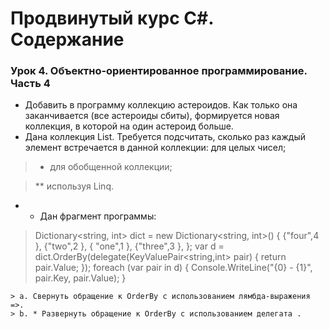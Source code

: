 # Продвинутый курс C#. Содержание 

### Урок 4. Объектно-ориентированное программирование. Часть 4

  - Добавить в программу коллекцию астероидов. Как только она заканчивается (все астероиды сбиты), формируется новая коллекция, в которой на один астероид больше.
  - Дана коллекция List<T>. Требуется подсчитать, сколько раз каждый элемент встречается в данной коллекции:
для целых чисел;

  >* для обобщенной коллекции;

  >** используя Linq.

  - * Дан фрагмент программы:
  > Dictionary<string, int> dict = new Dictionary<string, int>()
  {
    {"four",4 },
    {"two",2 },
    { "one",1 },
    {"three",3 },
  };
     var d = dict.OrderBy(delegate(KeyValuePair<string,int> pair) { return pair.Value; });
     foreach (var pair in d)
    {
      Console.WriteLine("{0} - {1}", pair.Key, pair.Value);
    }

    > а. Свернуть обращение к OrderBy с использованием лямбда-выражения =>.
    > b. * Развернуть обращение к OrderBy с использованием делегата .



